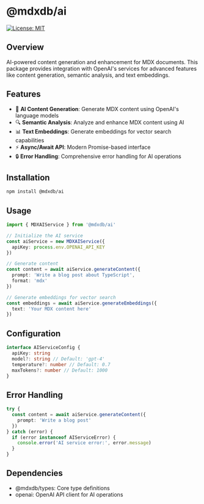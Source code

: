 # @mdxdb/ai

[![License: MIT](https://img.shields.io/badge/License-MIT-yellow.svg)](https://opensource.org/licenses/MIT)

## Overview

AI-powered content generation and enhancement for MDX documents. This package provides integration with OpenAI's services for advanced features like content generation, semantic analysis, and text embeddings.

## Features

- 🤖 **AI Content Generation**: Generate MDX content using OpenAI's language models
- 🔍 **Semantic Analysis**: Analyze and enhance MDX content using AI
- 📊 **Text Embeddings**: Generate embeddings for vector search capabilities
- ⚡ **Async/Await API**: Modern Promise-based interface
- 🔒 **Error Handling**: Comprehensive error handling for AI operations

## Installation

```bash
npm install @mdxdb/ai
```

## Usage

```typescript
import { MDXAIService } from '@mdxdb/ai'

// Initialize the AI service
const aiService = new MDXAIService({
  apiKey: process.env.OPENAI_API_KEY
})

// Generate content
const content = await aiService.generateContent({
  prompt: 'Write a blog post about TypeScript',
  format: 'mdx'
})

// Generate embeddings for vector search
const embeddings = await aiService.generateEmbeddings({
  text: 'Your MDX content here'
})
```

## Configuration

```typescript
interface AIServiceConfig {
  apiKey: string
  model?: string // Default: 'gpt-4'
  temperature?: number // Default: 0.7
  maxTokens?: number // Default: 1000
}
```

## Error Handling

```typescript
try {
  const content = await aiService.generateContent({
    prompt: 'Write a blog post'
  })
} catch (error) {
  if (error instanceof AIServiceError) {
    console.error('AI service error:', error.message)
  }
}
```

## Dependencies

- @mdxdb/types: Core type definitions
- openai: OpenAI API client for AI operations
